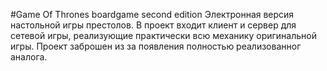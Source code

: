 #Game Of Thrones boardgame second edition
Электронная версия настольной игры престолов. 
В проект входит клиент и сервер для сетевой игры, реализующие практически всю механику оригинальной игры.
Проект заброшен из за появления полностью реализованног аналога.
